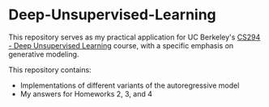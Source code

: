 # Deep-Unsupervised-Learning

This repository serves as my practical application for UC Berkeley's [CS294 - Deep Unsupervised Learning](https://sites.google.com/view/berkeley-cs294-158-sp20/home) course, with a specific emphasis on generative modeling.

This repository contains:
- Implementations of different variants of the autoregressive model
- My answers for Homeworks 2, 3, and 4
